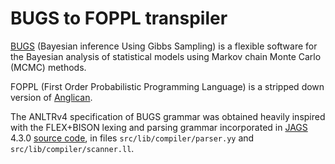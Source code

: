 # BUGS to FOPPL transpiler

[BUGS](https://www.mrc-bsu.cam.ac.uk/software/bugs) (Bayesian inference Using Gibbs Sampling) is a flexible software for the Bayesian analysis of statistical models using Markov chain Monte Carlo (MCMC) methods.

FOPPL (First Order Probabilistic Programming Language) is a stripped down version of [Anglican](http://www.robots.ox.ac.uk/~fwood/anglican).

The ANLTRv4 specification of BUGS grammar was obtained heavily inspired with the FLEX+BISON lexing and parsing grammar incorporated in [JAGS](http://mcmc-jags.sourceforge.net/) 4.3.0 [source code](https://sourceforge.net/projects/mcmc-jags/files/JAGS/4.x/Source/), in files `src/lib/compiler/parser.yy` and `src/lib/compiler/scanner.ll`.